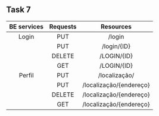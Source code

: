 ## Task 7

|              BE services           |           Requests            |   Resources          |       
|:---------------------------------------------------------------------------:|:---------------------------------------------------------------------------:|:---------------------------------------------------------------------------:|
| Login | PUT |  /login|
|| PUT |  /login/{ID} |
|| DELETE |  /LOGIN/{ID} |
|| GET |  /LOGIN/{ID} |
| Perfil | PUT | /localização/ |
|  | PUT | /localização/{endereço} |
|  | DELETE |  /localização/{endereço} |
|  | GET |  /localização/{endereço} |
